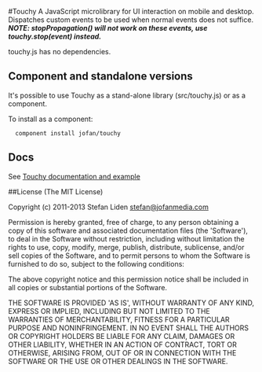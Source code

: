 #Touchy
A JavaScript microlibrary for UI interaction on mobile and desktop.
Dispatches custom events to be used when normal events does not suffice.
___NOTE: stopPropagation() will not work on these events, use touchy.stop(event) instead.___

touchy.js has no dependencies.

## Component and standalone versions
It's possible to use Touchy as a stand-alone library (src/touchy.js) or as a component.

To install as a component:
```
  component install jofan/touchy
```

## Docs
See [Touchy documentation and example](http://jofan.github.com/Touchy/)

##License
(The MIT License)

Copyright (c) 2011-2013 Stefan Liden <stefan@jofanmedia.com>

Permission is hereby granted, free of charge, to any person obtaining a copy of this software and associated documentation files (the 'Software'), to deal in the Software without restriction, including without limitation the rights to use, copy, modify, merge, publish, distribute, sublicense, and/or sell copies of the Software, and to permit persons to whom the Software is furnished to do so, subject to the following conditions:

The above copyright notice and this permission notice shall be included in all copies or substantial portions of the Software.

THE SOFTWARE IS PROVIDED 'AS IS', WITHOUT WARRANTY OF ANY KIND, EXPRESS OR IMPLIED, INCLUDING BUT NOT LIMITED TO THE WARRANTIES OF MERCHANTABILITY, FITNESS FOR A PARTICULAR PURPOSE AND NONINFRINGEMENT. IN NO EVENT SHALL THE AUTHORS OR COPYRIGHT HOLDERS BE LIABLE FOR ANY CLAIM, DAMAGES OR OTHER LIABILITY, WHETHER IN AN ACTION OF CONTRACT, TORT OR OTHERWISE, ARISING FROM, OUT OF OR IN CONNECTION WITH THE SOFTWARE OR THE USE OR OTHER DEALINGS IN THE SOFTWARE.